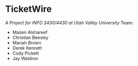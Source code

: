 # TicketWire
*A Project for INFO 3430/4430 at Utah Valley University*
Team:
* Mazen Alshareef
* Christian Beesley
* Mariah Brown
* Derek Kennett
* Cody Pickett
* Jay Waldron